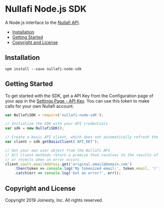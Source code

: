 Nullafi Node.js SDK
===============

A Node.js interface to the [Nullafi API](http://enterprise-api.nullafi.com/docs).

- [Installation](#installation)
- [Getting Started](#getting-started)
- [Copyright and License](#copyright-and-license)

<!-- END doctoc generated TOC please keep comment here to allow auto update -->

Installation
------------

```
npm install --save nullafi-node-sdk
```

Getting Started
---------------

To get started with the SDK, get a API Key from the Configuration page
of your app in the [Settings Page - API Key][settings-api-key].
You can use this token to make calls for your own Nullafi account.

```js
var NullafiSDK = require('nullafi-node-sdk');

// Initialize the SDK with your API credentials
var sdk = new NullafiSDK();

// Create a basic API client, which does not automatically refresh the access token
var client = sdk.getBasicClient('API_KEY');

// Get your own user object from the Nullafi API
// All client methods return a promise that resolves to the results of the API call,
// or rejects when an error occurs
client.vault.emailAddress.get('original.email@domain.com')
	.then(token => console.log('My tokenized email:', token.email, '!'))
	.catch(err => console.log('Got an error!', err));
```

[settings-api-key]: https://dashboard.nullafi.com/admin/settings/api


Copyright and License
---------------------

Copyright 2019 Joinesty, Inc. All rights reserved.
